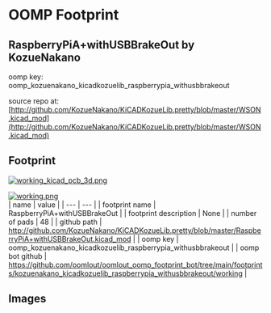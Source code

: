 # OOMP Footprint  
## RaspberryPiA+withUSBBrakeOut  by KozueNakano  
  
oomp key: oomp_kozuenakano_kicadkozuelib_raspberrypia_withusbbrakeout  
  
source repo at: [http://github.com/KozueNakano/KiCADKozueLib.pretty/blob/master/WSON.kicad_mod](http://github.com/KozueNakano/KiCADKozueLib.pretty/blob/master/WSON.kicad_mod)  
## Footprint  
  
[![working_kicad_pcb_3d.png](working_kicad_pcb_3d_600.png)](working_kicad_pcb_3d.png)  
  
[![working.png](working_600.png)](working.png)  
| name | value | 
| --- | --- | 
| footprint name | RaspberryPiA+withUSBBrakeOut | 
| footprint description | None | 
| number of pads | 48 | 
| github path | http://github.com/KozueNakano/KiCADKozueLib.pretty/blob/master/RaspberryPiA+withUSBBrakeOut.kicad_mod | 
| oomp key | oomp_kozuenakano_kicadkozuelib_raspberrypia_withusbbrakeout | 
| oomp bot github | https://github.com/oomlout/oomlout_oomp_footprint_bot/tree/main/footprints/kozuenakano_kicadkozuelib_raspberrypia_withusbbrakeout/working | 
## Images  
